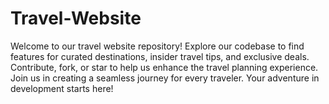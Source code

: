 # Travel-Website
Welcome to our travel website repository! Explore our codebase to find features for curated destinations, insider travel tips, and exclusive deals. Contribute, fork, or star to help us enhance the travel planning experience. Join us in creating a seamless journey for every traveler. Your adventure in development starts here!
